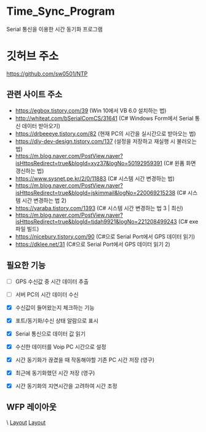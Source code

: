 # Time_Sync_Program
Serial 통신을 이용한 시간 동기화 프로그램

# 깃허브 주소
https://github.com/sw0501/NTP

## 관련 사이트 주소
* https://egbox.tistory.com/39 (Win 10에서 VB 6.0 설치하는 법)
* http://whiteat.com/bSerialComCS/31641 (C# Windows Form에서 Serial 통신 데이터 받아오기)
* https://drbeeeye.tistory.com/82 (현재 PC의 시간을 실시간으로 받아오는 법)
* https://diy-dev-design.tistory.com/137 (설정을 저장하고 재실행 시 불러오는 법)
* https://m.blog.naver.com/PostView.naver?isHttpsRedirect=true&blogId=xyz37&logNo=50192959391 (C# 윈폼 화면 갱신하는 법)
* https://www.sysnet.pe.kr/2/0/11883 (C# 시스템 시간 변경하는 법)
* https://m.blog.naver.com/PostView.naver?isHttpsRedirect=true&blogId=jskimmail&logNo=220069215238 (C# 시스템 시간 변경하는 법 2)
* https://yaraba.tistory.com/1393 (C# 시스템 시간 변경하는 법 3 | 최신)
* https://m.blog.naver.com/PostView.naver?isHttpsRedirect=true&blogId=tjdah9921&logNo=221208499243 (C# exe 파일 빌드)
* https://nicebury.tistory.com/90 (C#으로 Serial Port에서 GPS 데이터 읽기)
* https://dklee.net/31 (C#으로 Serial Port에서 GPS 데이터 읽기 2)

## 필요한 기능
- [ ] GPS 수신값 중 시간 데이터 추출
- [ ] 서버 PC의 시간 데이터 수신
- [X] 수신값이 들어왔는지 체크하는 기능
- [X] 포트/동기화/수신 상태 알람으로 표시
- [X] Serial 통신으로 데이터 값 읽기
- [X] 수신한 데이터를 Voip PC 시간으로 설정
- [X] 시간 동기화가 끊겼을 때 작동해야할 기존 PC 시간 저장 (영구)
- [X] 최근에 동기화했던 시간 저장 (영구)
- [X] 시간 동기화의 지연시간을 고려하여 시간 조정


## WFP 레이아웃
\\<!--![Layout](./img/NTP_Layout.png)-->
[Layout](./img/Main.jpg)
[Layout](./img/Setting.jpg)